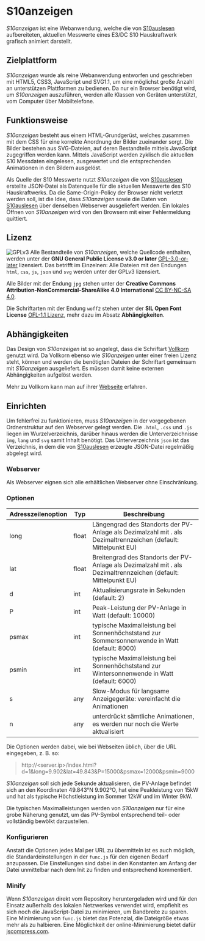 # S10anzeigen

*S10anzeigen* ist eine Webanwendung, welche die von [S10auslesen](https://github.com/senneschall/S10auslesen) aufbereiteten, aktuellen Messwerte eines E3/DC S10 Hauskraftwerk grafisch animiert darstellt.

## Zielplattform

*S10anzeigen* wurde als reine Webanwendung entworfen und geschrieben mit HTML5, CSS3, JavaScript und SVG1.1, um eine möglichst große Anzahl an unterstützen Plattformen zu bedienen. Da nur ein Browser benötigt wird, um *S10anzeigen* auszuführen, werden alle Klassen von Geräten unterstützt, vom Computer über Mobiltelefone.

## Funktionsweise

*S10anzeigen* besteht aus einem HTML-Grundgerüst, welches zusammen mit dem CSS für eine korrekte Anordnung der Bilder zueinander sorgt. Die Bilder bestehen aus SVG-Dateien, auf deren Bestandteile mittels JavaScript zugegriffen werden kann. Mittels JavaScript werden zyklisch die aktuellen S10 Messdaten eingelesen, ausgewertet und die entsprechenden Animationen in den Bildern ausgelöst.

Als Quelle der S10 Messwerte nutzt *S10anzeigen* die von [S10auslesen](https://github.com/senneschall/S10auslesen) erstellte JSON-Datei als Datenquelle für die aktuellen Messwerte des S10 Hauskraftwerks. Da die Same-Origin-Policy der Browser nicht verletzt werden soll, ist die Idee, dass *S10anzeigen* sowie die Daten von [S10auslesen](https://github.com/senneschall/S10auslesen) über denselben Webserver ausgeliefert werden. Ein lokales Öffnen von *S10anzeigen* wird von den Browsern mit einer Fehlermeldung quittiert.

## Lizenz

![GPLv3](https://www.gnu.org/graphics/gplv3-88x31.png) Alle Bestandteile von *S10anzeigen*, welche Quellcode enthalten, werden unter der **GNU General Public License v3.0 or later** [GPL-3.0-or-later](LICENSE.md) lizensiert.
Das betrifft im Einzelnen: Alle Dateien mit den Endungen `html`, `css`, `js`, `json` und `svg` werden unter der GPLv3 lizensiert.

Alle Bilder mit der Endung `jpg` stehen unter der **Creative Commons Attribution-NonCommercial-ShareAlike 4.0 International** [CC BY-NC-SA 4.0](https://creativecommons.org/licenses/by-nc-sa/4.0/).

Die Schriftarten mit der Endung `woff2` stehen unter der **SIL Open Font License** [OFL-1.1 Lizenz](https://github.com/FAlthausen/Vollkorn-Typeface/blob/master/OFL.txt), mehr dazu im Absatz **Abhängigkeiten**.

## Abhängigkeiten

Das Design von *S10anzeigen* ist so angelegt, dass die Schriftart [Vollkorn](https://github.com/FAlthausen/Vollkorn-Typeface) genutzt wird. Da Vollkorn ebenso wie *S10anzeigen* unter einer freien Lizenz steht, können und werden die benötigten Dateien der Schriftart gemeinsam mit *S10anzeigen* ausgeliefert. Es müssen damit keine externen Abhängigkeiten aufgelöst werden.

Mehr zu Vollkorn kann man auf ihrer [Webseite](http://vollkorn-typeface.com/) erfahren.

## Einrichten

Um fehlerfrei zu funktionieren, muss *S10anzeigen* in der vorgegebenen Ordnerstruktur auf den Webserver gelegt werden. Die `.html`, `.css` und `.js` liegen im Wurzelverzeichnis, darüber hinaus werden die Unterverzeichnisse `img`, `lang` und `svg` samit Inhalt benötigt.
Das Unterverzeichnis `json` ist das Verzeichnis, in dem die von [S10auslesen](https://github.com/senneschall/S10auslesen) erzeugte JSON-Datei regelmäßig abgelegt wird.

### Webserver

Als Webserver eignen sich alle erhältlichen Webserver ohne Einschränkung.

### Optionen

| Adresszeilenoption | Typ | Beschreibung |
| ---- | ---- | ---- |
| long | float | Längengrad des Standorts der PV-Anlage als Dezimalzahl mit . als Dezimaltrennzeichen (default: Mittelpunkt EU) |
| lat | float | Breitengrad des Standorts der PV-Anlage als Dezimalzahl mit . als Dezimaltrennzeichen (default: Mittelpunkt EU) |
| d | int | Aktualisierungsrate in Sekunden (default: 2) |
| P | int | Peak-Leistung der PV-Anlage in Watt (default: 10000) |
| psmax | int | typische Maximalleistung bei Sonnenhöchststand zur Sommersonnenwende in Watt (default: 8000) |
| psmin | int | typische Maximalleistung bei Sonnenhöchststand zur Wintersonnenwende in Watt (default: 6000) |
| s | any | Slow-Modus für langsame Anzeigegeräte: vereinfacht die Animationen |
| n | any | unterdrückt sämtliche Animationen, es werden nur noch die Werte aktualisiert |

Die Optionen werden dabei, wie bei Webseiten üblich, über die URL eingegeben, z.&nbsp;B. so:
> http://<server.ip>/index.html?d=1&long=9.902&lat=49.843&P=15000&psmax=12000&psmin=9000

*S10anzeigen* soll sich jede Sekunde aktualisieren, die PV-Anlage befindet sich an den Koordinaten 49.843°N 9.902°O, hat eine Peakleistung von 15kW und hat als typische Höchstleistung im Sommer 12kW und im Winter 9kW.

Die typischen Maximalleistungen werden von *S10anzeigen* nur für eine grobe Näherung genutzt, um das PV-Symbol entsprechend teil- oder vollständig bewölkt darzustellen.

### Konfigurieren

Anstatt die Optionen jedes Mal per URL zu übermitteln ist es auch möglich, die Standardeinstellungen in der `func.js` für den eigenen Bedarf anzupassen. Die Einstellungen sind dabei in den Konstanten am Anfang der Datei unmittelbar nach dem Init zu finden und entsprechend kommentiert.

### Minify

Wenn *S10anzeigen* direkt vom Repository heruntergeladen wird und für den Einsatz außerhalb des lokalen Netzwerkes verwendet wird, empfiehlt es sich noch die JavaScript-Datei zu minimieren, um Bandbreite zu sparen. Eine Minimierung von `func.js` bietet das Potenzial, die Dateigröße etwas mehr als zu halbieren. Eine Möglichkeit der online-Minimierung bietet dafür [jscompress.com](https://jscompress.com/).

